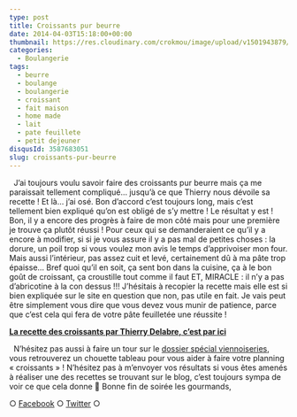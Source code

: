 ```yaml
---
type: post
title: Croissants pur beurre
date: 2014-04-03T15:18:00+00:00
thumbnail: https://res.cloudinary.com/crokmou/image/upload/v1501943879/crokmou-blog-croissant-feuillet---1.jpg
categories: 
  - Boulangerie
tags: 
  - beurre
  - boulange
  - boulangerie
  - croissant
  - fait maison
  - home made
  - lait
  - pate feuillete
  - petit dejeuner
disqusId: 3587683051
slug: croissants-pur-beurre
---
```


  J’ai toujours voulu savoir faire des croissants pur beurre mais ça me paraissait tellement compliqué… jusqu’à ce que Thierry nous dévoile sa recette ! Et là… j’ai osé. Bon d’accord c’est toujours long, mais c’est tellement bien expliqué qu’on est obligé de s’y mettre ! Le résultat y est ! Bon, il y a encore des progrès à faire de mon côté mais pour une première je trouve ça plutôt réussi ! Pour ceux qui se demanderaient ce qu’il y a encore à modifier, si si je vous assure il y a pas mal de petites choses : la dorure, un poil trop si vous voulez mon avis le temps d’apprivoiser mon four. Mais aussi l’intérieur, pas assez cuit et levé, certainement dû à ma pâte trop épaisse… Bref quoi qu’il en soit, ça sent bon dans la cuisine, ça à le bon goût de croissant, ça croustille tout comme il faut ET, MIRACLE : il n’y a pas d’abricotine à la con dessus !!! J’hésitais à recopier la recette mais elle est si bien expliquée sur le site en question que non, pas utile en fait. Je vais peut être simplement vous dire que vous devez vous munir de patience, parce que c’est cela qui fera de votre pâte feuilletée une réussite !  

**[La recette des croissants par Thierry Delabre, c’est par ici](http://www.enviedebienmanger.fr/fiche-recette/recette-croissants-au-beurre)**

  N’hésitez pas aussi à faire un tour sur le [dossier spécial viennoiseries](http://www.enviedebienmanger.fr/en-cuisine/viennoiseries-maison), vous retrouverez un chouette tableau pour vous aider à faire votre planning « croissants » ! N’hésitez pas à m’envoyer vos résultats si vous êtes amenés à réaliser une des recettes se trouvant sur le blog, c’est toujours sympa de voir ce que cela donne 🙂 Bonne fin de soirée les gourmands,  

○ [Facebook](https://www.facebook.com/crokmou.blog) ○ [Twitter](https://twitter.com/Crokmou) ○
